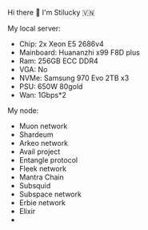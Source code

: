 Hi there 👋 I'm Stilucky 🇻🇳                
                   
My local server:      
- Chip: 2x Xeon E5 2686v4         
- Mainboard: Huananzhi x99 F8D plus     
- Ram: 256GB ECC DDR4      
- VGA: No   
- NVMe: Samsung 970 Evo 2TB x3  
- PSU: 650W 80gold
- Wan: 1Gbps*2   
  
My node: 
 
- Muon network
- Shardeum
- Arkeo network
- Avail project
- Entangle protocol
- Fleek network
- Mantra Chain
- Subsquid 
- Subspace network
- Erbie network
- Elixir
- 

